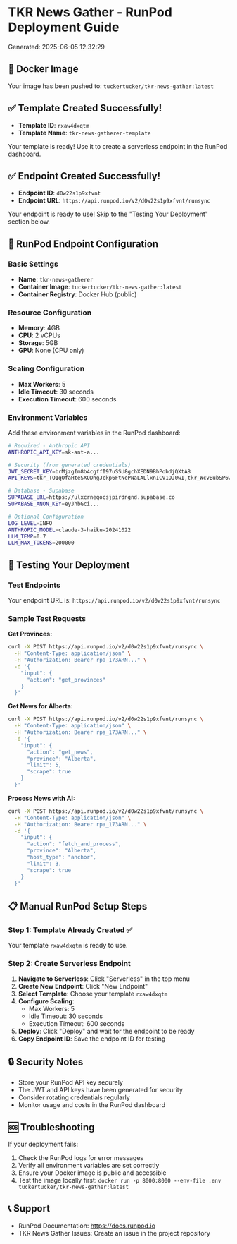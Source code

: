 # TKR News Gather - RunPod Deployment Guide
Generated: 2025-06-05 12:32:29

## 🐳 Docker Image
Your image has been pushed to: `tuckertucker/tkr-news-gather:latest`

## ✅ Template Created Successfully!
- **Template ID**: `rxaw4dxqtm`
- **Template Name**: `tkr-news-gatherer-template`

Your template is ready! Use it to create a serverless endpoint in the RunPod dashboard.

## ✅ Endpoint Created Successfully!
- **Endpoint ID**: `d0w22s1p9xfvnt`
- **Endpoint URL**: `https://api.runpod.io/v2/d0w22s1p9xfvnt/runsync`

Your endpoint is ready to use! Skip to the "Testing Your Deployment" section below.

## 🚀 RunPod Endpoint Configuration

### Basic Settings
- **Name**: `tkr-news-gatherer`
- **Container Image**: `tuckertucker/tkr-news-gather:latest`
- **Container Registry**: Docker Hub (public)

### Resource Configuration
- **Memory**: 4GB
- **CPU**: 2 vCPUs
- **Storage**: 5GB
- **GPU**: None (CPU only)

### Scaling Configuration  
- **Max Workers**: 5
- **Idle Timeout**: 30 seconds
- **Execution Timeout**: 600 seconds

### Environment Variables
Add these environment variables in the RunPod dashboard:

```bash
# Required - Anthropic API
ANTHROPIC_API_KEY=sk-ant-a...

# Security (from generated credentials)
JWT_SECRET_KEY=brMjzgIm8b4cgffI97uSSU8gchXEDN9BhPobdjQXtA8
API_KEYS=tkr_TO1qOfaHteSXODhgJckp6FtNePNaLALlxnICV1OJ0wI,tkr_WcvBubSP6w5BkaJsgNutY14PEByToD08mzOCaUBxzWI,tkr_2vRqFJAfFRyBhXvMkWHIEuYUb0_FfWqUS4Ncgs1RNO8

# Database - Supabase
SUPABASE_URL=https://ulxcrneqocsjpirdngnd.supabase.co
SUPABASE_ANON_KEY=eyJhbGci...

# Optional Configuration
LOG_LEVEL=INFO
ANTHROPIC_MODEL=claude-3-haiku-20241022
LLM_TEMP=0.7
LLM_MAX_TOKENS=200000
```

## 🧪 Testing Your Deployment

### Test Endpoints
Your endpoint URL is:
`https://api.runpod.io/v2/d0w22s1p9xfvnt/runsync`

### Sample Test Requests

**Get Provinces:**
```bash
curl -X POST https://api.runpod.io/v2/d0w22s1p9xfvnt/runsync \
  -H "Content-Type: application/json" \
  -H "Authorization: Bearer rpa_173ARN..." \
  -d '{
    "input": {
      "action": "get_provinces"
    }
  }'
```

**Get News for Alberta:**
```bash
curl -X POST https://api.runpod.io/v2/d0w22s1p9xfvnt/runsync \
  -H "Content-Type: application/json" \
  -H "Authorization: Bearer rpa_173ARN..." \
  -d '{
    "input": {
      "action": "get_news",
      "province": "Alberta",
      "limit": 5,
      "scrape": true
    }
  }'
```

**Process News with AI:**
```bash
curl -X POST https://api.runpod.io/v2/d0w22s1p9xfvnt/runsync \
  -H "Content-Type: application/json" \
  -H "Authorization: Bearer rpa_173ARN..." \
  -d '{
    "input": {
      "action": "fetch_and_process",
      "province": "Alberta",
      "host_type": "anchor",
      "limit": 3,
      "scrape": true
    }
  }'
```

## 📋 Manual RunPod Setup Steps

### Step 1: Template Already Created ✅
Your template `rxaw4dxqtm` is ready to use.

### Step 2: Create Serverless Endpoint
1. **Navigate to Serverless**: Click "Serverless" in the top menu
2. **Create New Endpoint**: Click "New Endpoint"
3. **Select Template**: Choose your template `rxaw4dxqtm`
4. **Configure Scaling**:
   - Max Workers: 5
   - Idle Timeout: 30 seconds
   - Execution Timeout: 600 seconds
5. **Deploy**: Click "Deploy" and wait for the endpoint to be ready
6. **Copy Endpoint ID**: Save the endpoint ID for testing

## 🔒 Security Notes

- Store your RunPod API key securely
- The JWT and API keys have been generated for security
- Consider rotating credentials regularly
- Monitor usage and costs in the RunPod dashboard

## 🆘 Troubleshooting

If your deployment fails:
1. Check the RunPod logs for error messages
2. Verify all environment variables are set correctly
3. Ensure your Docker image is public and accessible
4. Test the image locally first: `docker run -p 8000:8000 --env-file .env tuckertucker/tkr-news-gather:latest`

## 📞 Support

- RunPod Documentation: https://docs.runpod.io
- TKR News Gather Issues: Create an issue in the project repository
